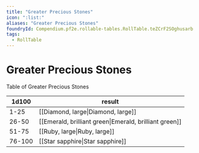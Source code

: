 ```yaml
---
title: "Greater Precious Stones"
icon: ":list:"
aliases: "Greater Precious Stones"
foundryId: Compendium.pf2e.rollable-tables.RollTable.teZCrF2SOghusarb
tags:
  - RollTable
---
```


# Greater Precious Stones
Table of Greater Precious Stones

| 1d100 | result |
|------|--------|
| 1-25 | [[Diamond, large\|Diamond, large]] |
| 26-50 | [[Emerald, brilliant green\|Emerald, brilliant green]] |
| 51-75 | [[Ruby, large\|Ruby, large]] |
| 76-100 | [[Star sapphire\|Star sapphire]] |
